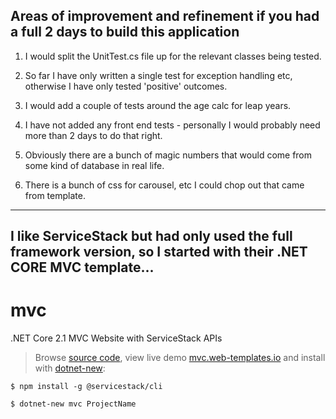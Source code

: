 ## Areas of improvement and refinement if you had a full 2 days to build this application

1. I would split the UnitTest.cs file up for the relevant classes being tested.
2. So far I have only written a single test for exception handling etc, otherwise I have only tested 'positive' outcomes.
3. I would add a couple of tests around the age calc for leap years.
4. I have not added any front end tests - personally I would probably need more than 2 days to do that right.

5. Obviously there are a bunch of magic numbers that would come from some kind of database in real life.
6. There is a bunch of css for carousel, etc I could chop out that came from template.

-----------------------------------------------------------------
I like ServiceStack but had only used the full framework version, so I started with their .NET CORE MVC template...
-----------------------------------------------------------------
# mvc

.NET Core 2.1 MVC Website with ServiceStack APIs

> Browse [source code](https://github.com/NetCoreTemplates/mvc), view live demo [mvc.web-templates.io](http://mvc.web-templates.io) and install with [dotnet-new](http://docs.servicestack.net/dotnet-new):

    $ npm install -g @servicestack/cli

    $ dotnet-new mvc ProjectName


